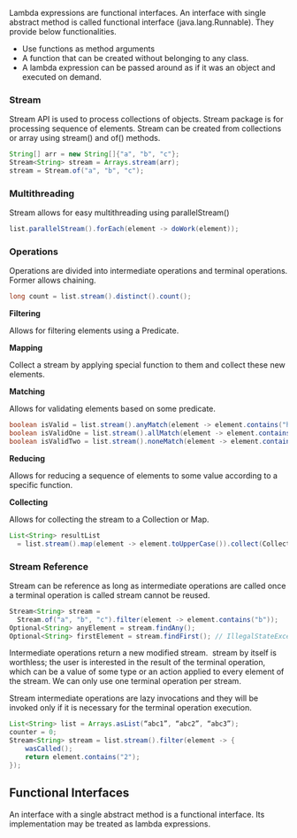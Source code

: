 Lambda expressions are functional interfaces. An interface with single abstract method is called functional interface (java.lang.Runnable). They provide below functionalities.

- Use functions as method arguments
- A function that can be created without belonging to any class.
- A lambda expression can be passed around as if it was an object and executed on demand.

### Stream

Stream API is used to process collections of objects. Stream package is for processing sequence of elements. Stream can 
be created from collections or array using stream() and of() methods. 

```java
String[] arr = new String[]{"a", "b", "c"};
Stream<String> stream = Arrays.stream(arr);
stream = Stream.of("a", "b", "c");
```

### Multithreading

Stream allows for easy multithreading using parallelStream()

```java
list.parallelStream().forEach(element -> doWork(element));
```

### Operations

Operations are divided into intermediate operations and terminal operations. Former allows chaining.

```java
long count = list.stream().distinct().count();
```

**Filtering**

Allows for filtering elements using a Predicate.

**Mapping**

Collect a stream by applying special function to them and collect these new elements. 

**Matching**

Allows for validating elements based on some predicate. 

```java
boolean isValid = list.stream().anyMatch(element -> element.contains("h")); // true
boolean isValidOne = list.stream().allMatch(element -> element.contains("h")); // false
boolean isValidTwo = list.stream().noneMatch(element -> element.contains("h")); // false
```

**Reducing**

Allows for reducing a sequence of elements to some value according to a specific function. 

**Collecting**

Allows for collecting the stream to a Collection or Map.

```java
List<String> resultList 
  = list.stream().map(element -> element.toUpperCase()).collect(Collectors.toList());
```

### Stream Reference

Stream can be reference as long as intermediate operations are called once a terminal operation is called stream cannot be reused. 

```java
Stream<String> stream = 
  Stream.of("a", "b", "c").filter(element -> element.contains("b"));
Optional<String> anyElement = stream.findAny();
Optional<String> firstElement = stream.findFirst(); // IllegalStateException
```

Intermediate operations return a new modified stream.  stream by itself is worthless; the user is interested in the result of the terminal operation, which can be a value of some type or an action applied to every element of the stream. We can only use one terminal operation per stream.

Stream intermediate operations are lazy invocations and they will be invoked only if it is necessary for the terminal operation execution. 

```java
List<String> list = Arrays.asList(“abc1”, “abc2”, “abc3”);
counter = 0;
Stream<String> stream = list.stream().filter(element -> {
    wasCalled();
    return element.contains("2");
});
```

## Functional Interfaces

An interface with a single abstract method is a functional interface. Its implementation may be treated as lambda expressions. 

